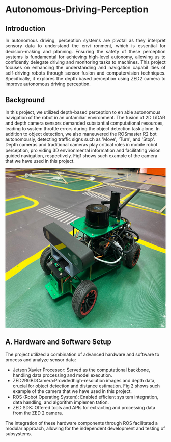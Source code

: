 # Autonomous-Driving-Perception
## Introduction
<p style="text-align: justify;">In autonomous driving, perception systems are pivotal as they
 interpret sensory data to understand the envi
 ronment, which is essential for decision-making and planning.
 Ensuring the safety of these perception systems is fundamental
 for achieving high-level autonomy, allowing us to confidently
 delegate driving and monitoring tasks to machines.  This project
 focuses on enhancing the understanding and navigation capabil
 ities of self-driving robots through sensor fusion and computervision techniques. 
 Specifically, it explores the depth based perception using ZED2 camera to improve
 autonomous driving perception.</p>

## Background
In this project, we utilized depth-based perception to en
 able autonomous navigation of the robot in an unfamiliar
 environment. The fusion of 2D LiDAR and depth camera
 sensors demanded substantial computational resources, leading
 to system throttle errors during the object detection task
 alone. In addition to object detection, we also maneuvered the
 ROSmaster R2 bot autonomously, detecting traffic signs such
 as 'Move', 'Turn', and 'Stop'. Depth cameras and traditional
 cameras play critical roles in mobile robot perception, pro
 viding 3D environmental information and facilitating vision
 guided navigation, respectively. Fig1 shows such example of
 the camera that we have used in this project. 

  <center><img src="RosmasterR2.jpeg" alt="txt_to_img" width="700" height="500"/></a></center>

 ##   A. Hardware and Software Setup


The project utilized a combination of advanced hardware
 and software to process and analyze sensor data:

* Jetson Xavier Processor: Served as the computational
 backbone, handling data processing and model execution.
* ZED2RGBDCamera:Providedhigh-resolution images
 and depth data, crucial for object detection and distance
 estimation. Fig 2 shows such example of the camera that
 we have used in this project.
* ROS (Robot Operating System): Enabled efficient sys
tem integration, data handling, and algorithm implemen
tation.
* ZED SDK: Offered tools and APIs for extracting and
 processing data from the ZED 2 camera.

The integration of these hardware components through ROS
 facilitated a modular approach, allowing for the independent
 development and testing of subsystems.